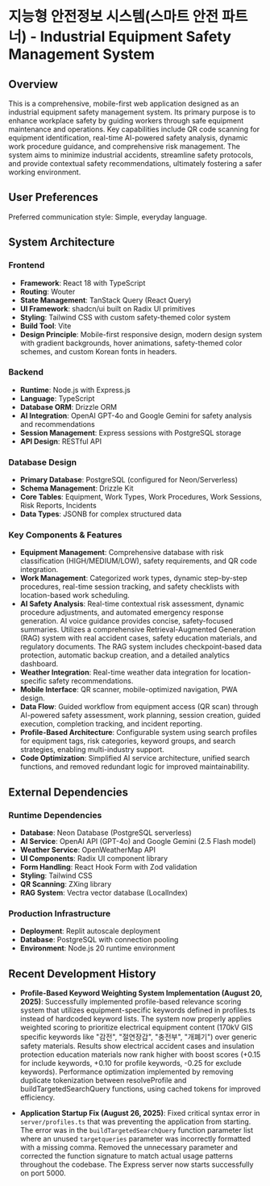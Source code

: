 # 지능형 안전정보 시스템(스마트 안전 파트너) - Industrial Equipment Safety Management System

## Overview
This is a comprehensive, mobile-first web application designed as an industrial equipment safety management system. Its primary purpose is to enhance workplace safety by guiding workers through safe equipment maintenance and operations. Key capabilities include QR code scanning for equipment identification, real-time AI-powered safety analysis, dynamic work procedure guidance, and comprehensive risk management. The system aims to minimize industrial accidents, streamline safety protocols, and provide contextual safety recommendations, ultimately fostering a safer working environment.

## User Preferences
Preferred communication style: Simple, everyday language.

## System Architecture

### Frontend
- **Framework**: React 18 with TypeScript
- **Routing**: Wouter
- **State Management**: TanStack Query (React Query)
- **UI Framework**: shadcn/ui built on Radix UI primitives
- **Styling**: Tailwind CSS with custom safety-themed color system
- **Build Tool**: Vite
- **Design Principle**: Mobile-first responsive design, modern design system with gradient backgrounds, hover animations, safety-themed color schemes, and custom Korean fonts in headers.

### Backend
- **Runtime**: Node.js with Express.js
- **Language**: TypeScript
- **Database ORM**: Drizzle ORM
- **AI Integration**: OpenAI GPT-4o and Google Gemini for safety analysis and recommendations
- **Session Management**: Express sessions with PostgreSQL storage
- **API Design**: RESTful API

### Database Design
- **Primary Database**: PostgreSQL (configured for Neon/Serverless)
- **Schema Management**: Drizzle Kit
- **Core Tables**: Equipment, Work Types, Work Procedures, Work Sessions, Risk Reports, Incidents
- **Data Types**: JSONB for complex structured data

### Key Components & Features
- **Equipment Management**: Comprehensive database with risk classification (HIGH/MEDIUM/LOW), safety requirements, and QR code integration.
- **Work Management**: Categorized work types, dynamic step-by-step procedures, real-time session tracking, and safety checklists with location-based work scheduling.
- **AI Safety Analysis**: Real-time contextual risk assessment, dynamic procedure adjustments, and automated emergency response generation. AI voice guidance provides concise, safety-focused summaries. Utilizes a comprehensive Retrieval-Augmented Generation (RAG) system with real accident cases, safety education materials, and regulatory documents. The RAG system includes checkpoint-based data protection, automatic backup creation, and a detailed analytics dashboard.
- **Weather Integration**: Real-time weather data integration for location-specific safety recommendations.
- **Mobile Interface**: QR scanner, mobile-optimized navigation, PWA design.
- **Data Flow**: Guided workflow from equipment access (QR scan) through AI-powered safety assessment, work planning, session creation, guided execution, completion tracking, and incident reporting.
- **Profile-Based Architecture**: Configurable system using search profiles for equipment tags, risk categories, keyword groups, and search strategies, enabling multi-industry support.
- **Code Optimization**: Simplified AI service architecture, unified search functions, and removed redundant logic for improved maintainability.

## External Dependencies

### Runtime Dependencies
- **Database**: Neon Database (PostgreSQL serverless)
- **AI Service**: OpenAI API (GPT-4o) and Google Gemini (2.5 Flash model)
- **Weather Service**: OpenWeatherMap API
- **UI Components**: Radix UI component library
- **Form Handling**: React Hook Form with Zod validation
- **Styling**: Tailwind CSS
- **QR Scanning**: ZXing library
- **RAG System**: Vectra vector database (LocalIndex)

### Production Infrastructure
- **Deployment**: Replit autoscale deployment
- **Database**: PostgreSQL with connection pooling
- **Environment**: Node.js 20 runtime environment

## Recent Development History

- **Profile-Based Keyword Weighting System Implementation (August 20, 2025)**: Successfully implemented profile-based relevance scoring system that utilizes equipment-specific keywords defined in profiles.ts instead of hardcoded keyword lists. The system now properly applies weighted scoring to prioritize electrical equipment content (170kV GIS specific keywords like "감전", "절연장갑", "충전부", "개폐기") over generic safety materials. Results show electrical accident cases and insulation protection education materials now rank higher with boost scores (+0.15 for include keywords, +0.10 for profile keywords, -0.25 for exclude keywords). Performance optimization implemented by removing duplicate tokenization between resolveProfile and buildTargetedSearchQuery functions, using cached tokens for improved efficiency.

- **Application Startup Fix (August 26, 2025)**: Fixed critical syntax error in `server/profiles.ts` that was preventing the application from starting. The error was in the `buildTargetedSearchQuery` function parameter list where an unused `targetqueries` parameter was incorrectly formatted with a missing comma. Removed the unnecessary parameter and corrected the function signature to match actual usage patterns throughout the codebase. The Express server now starts successfully on port 5000.